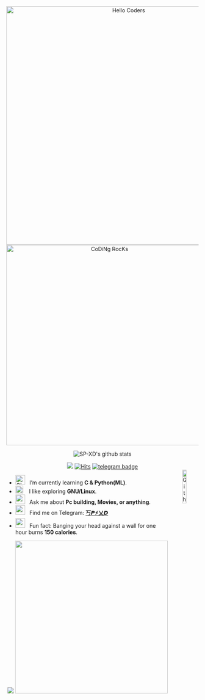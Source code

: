 <!--img src="https://github.com/SP-XD/SP-XD/blob/main/sunrise_clickedbyme.jpeg?raw=true" width="1000px" //# нєℓℓσ <𝚌𝚘𝚍𝚎𝚛𝚜/>, I'm Somnath Paul <img src="https://github.com/TheDudeThatCode/TheDudeThatCode/blob/master/Assets/wave.gif?raw=true" width="30px"> !<br>
 -->

<div align="center" width="50">

<img src="https://github.com/SP-XD/SP-XD/blob/main/hellocoders3k.gif?raw=true" alt="Hello Coders" width="625"/>

<img src="https://store.outsourcingpundit.com/wp-content/uploads/2019/01/focus-animation.gif" alt="CoDiNg RocKs"  width="525"/>

<!--https://media2.giphy.com/media/M9kgjEsLG6LMbYC9dl/giphy.gif -->


![SP-XD's github stats](https://github-readme-stats.vercel.app/api?username=SP-XD&show_icons=true&count_private=true&bg_color=50,e96205,904e99&title_color=fff&text_color=fff&icon_color=f2f2f2) <br>

![](https://komarev.com/ghpvc/?username=SP-PIKACHU&style=flat&color=orange&label=PROFILE+VIEWS)
[![Hits](https://hits.seeyoufarm.com/api/count/incr/badge.svg?url=https%3A%2F%2Fgithub.com%2FSP-PIKACHU&count_bg=%2379C83D&title_bg=%23555555&icon=mediafire.svg&icon_color=%23E7E7E7&title=HITS&edge_flat=false)](https://hits.seeyoufarm.com)
[![telegram badge](https://img.shields.io/badge/SP-XD-grey?style=flat&logo=telegram)](https://t.me/pik0chu007) <br>
<img width="15%" align="right" alt="Github Image" src="https://media.giphy.com/media/GnTHlXYp08VDJllWj7/giphy.gif" />
</div>




-  <img alt="GIF" src="https://github.com/TheDudeThatCode/TheDudeThatCode/blob/master/Assets/Developer.gif" width="25" /> &nbsp; I’m currently learning **C & Python(ML)**. <br>
- <img src="https://emojis.slackmojis.com/emojis/images/1588315024/8823/hyperkitty.gif?1588315024" width="20" />&nbsp;&nbsp;&nbsp; I like exploring **GNU/Linux**. <br>
- <img src="https://github.com/SP-XD/SP-XD/blob/main/ezgif-6-b222fd2f594d.gif?raw=true" width="25" />&nbsp;&nbsp; Ask me about **Pc building, Movies, or anything**. <br>
- <img src="https://media3.giphy.com/media/m7dLILmScZoGjiO2Nw/giphy.gif?cid=ecf05e4714omnnrxqlscixb185lnxvi0zuk6l0aqzw1a23ca&rid=giphy.gif" width="25" /> &nbsp; Find me on Telegram: **[丂𝙋⚡乂𝘿](https://t.me/pik0chu007)**<br>
- <img src="https://media3.giphy.com/media/icUeIgghEHYijxutNK/giphy.gif" width="25" />&nbsp;&nbsp;&nbsp;Fun fact: Banging your head against a wall for one hour burns **150 calories**.<br>

<div align="center" >
<img src="https://github.com/SP-XD/SP-XD/blob/main/dino.gif?raw=true" />
<img src="https://github.com/SP-XD/SP-XD/blob/main/this_page_is.gif?raw=true"  width="400"/>
</div>
